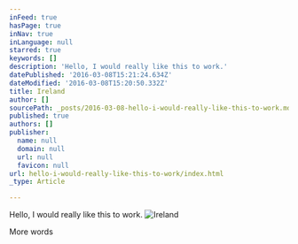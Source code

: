 ```yaml
---
inFeed: true
hasPage: true
inNav: true
inLanguage: null
starred: true
keywords: []
description: 'Hello, I would really like this to work.'
datePublished: '2016-03-08T15:21:24.634Z'
dateModified: '2016-03-08T15:20:50.332Z'
title: Ireland
author: []
sourcePath: _posts/2016-03-08-hello-i-would-really-like-this-to-work.md
published: true
authors: []
publisher:
  name: null
  domain: null
  url: null
  favicon: null
url: hello-i-would-really-like-this-to-work/index.html
_type: Article

---
```

Hello, I would really like this to work.
![Ireland](https://s3-us-west-2.amazonaws.com/the-grid-img/p/e2aa91d48af8f1076ecc3bc593d408c1651ba959.jpg)

More words